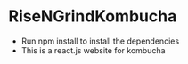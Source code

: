 # RiseNGrindKombucha

* Run npm install to install the dependencies
* This is a react.js website for kombucha
